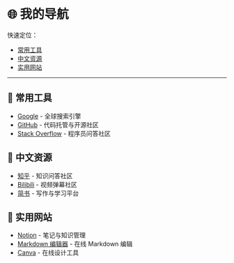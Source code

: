 # 🌐 我的导航

快速定位：

- [常用工具](#常用工具)
- [中文资源](#中文资源)
- [实用网站](#实用网站)

---

## 🔗 常用工具
- [Google](https://www.google.com) - 全球搜索引擎
- [GitHub](https://github.com) - 代码托管与开源社区
- [Stack Overflow](https://stackoverflow.com) - 程序员问答社区

## 🔗 中文资源
- [知乎](https://www.zhihu.com) - 知识问答社区
- [Bilibili](https://www.bilibili.com) - 视频弹幕社区
- [简书](https://www.jianshu.com) - 写作与学习平台

## 🔗 实用网站
- [Notion](https://www.notion.so) - 笔记与知识管理
- [Markdown 编辑器](https://stackedit.io) - 在线 Markdown 编辑
- [Canva](https://www.canva.com) - 在线设计工具

